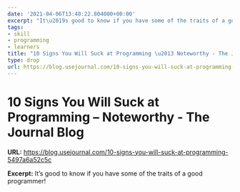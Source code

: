 ```yaml
---
date: '2021-04-06T13:40:22.804000+00:00'
excerpt: "It\u2019s good to know if you have some of the traits of a good programmer!"
tags:
- skill
- programming
- learners
title: "10 Signs You Will Suck at Programming \u2013 Noteworthy - The Journal Blog"
type: drop
url: https://blog.usejournal.com/10-signs-you-will-suck-at-programming-5497a6a52c5c
---
```


# 10 Signs You Will Suck at Programming – Noteworthy - The Journal Blog

**URL:** https://blog.usejournal.com/10-signs-you-will-suck-at-programming-5497a6a52c5c

**Excerpt:** It’s good to know if you have some of the traits of a good programmer!
